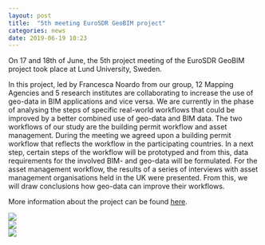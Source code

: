 ```yaml
---
layout: post
title:  "5th meeting EuroSDR GeoBIM project"
categories: news
date: 2019-06-19 10:23
---
```


On 17 and 18th of June, the 5th project meeting of the EuroSDR GeoBIM project took place at Lund University, Sweden.

In this project, led by Francesca Noardo from our group, 12 Mapping Agencies and 5 research institutes are collaborating to increase the use of geo-data in BIM applications and vice versa. We are currently in the phase of analysing the steps of specific real-world workflows that could be improved by a better combined use of geo-data and BIM data.
The two workflows of our study are the building permit workflow and asset management. 
During the meeting we agreed upon a building permit workflow that reflects the workflow in the participating countries.
In a next step, certain steps of the workflow will be prototyped and from this, data requirements for the involved BIM- and geo-data will be formulated.
For the asset management workflow, the results of a series of interviews with asset management organisations held in the UK were presented. From this, we will draw conclusions how geo-data can improve their workflows.

More information about the project can be found [here](https://3d.bk.tudelft.nl/projects/eurosdr-geobim/).

<div class="row">
  <div class="col-sm-6 col-xs-12"><img class="img-responsive" src="{{ site.baseurl }}/img/2019/eurosdrgeobimlund1.jpg"></div>
  <div class="col-sm-6 col-xs-12"><img class="img-responsive" src="{{ site.baseurl }}/img/2019/eurosdrgeobimlund3.jpg"></div>
  <div class="col-sm-4 col-sm-offset-4 col-xs-12"><img class="img-responsive" src="{{ site.baseurl }}/img/2019/eurosdrgeobimlund2.jpg"></div>
</div>